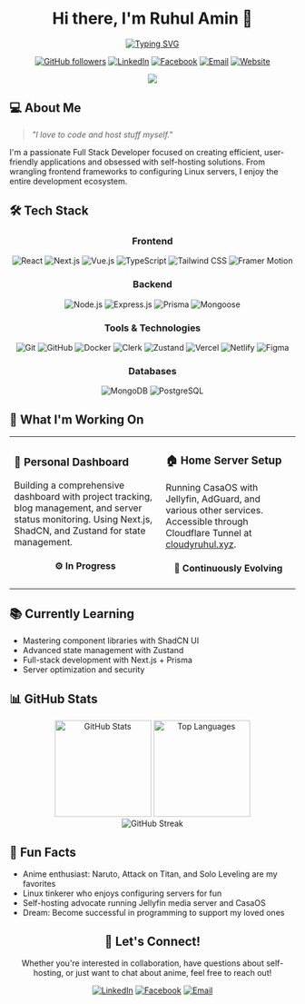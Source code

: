 <div align="center">
  
# Hi there, I'm Ruhul Amin 👋

<a href="https://git.io/typing-svg"><img src="https://readme-typing-svg.demolab.com?font=Fira+Code&weight=600&size=20&duration=3000&pause=1000&color=539BF5&center=true&vCenter=true&random=false&width=435&lines=Passionate+Full+Stack+Developer;Linux+Enthusiast;Self-Hosting+Advocate" alt="Typing SVG" /></a>

[![GitHub followers](https://img.shields.io/github/followers/CodeBuddy07?style=for-the-badge&logo=github&color=181717)](https://github.com/CodeBuddy07)
[![LinkedIn](https://img.shields.io/badge/LinkedIn-Connect-0A66C2?style=for-the-badge&logo=linkedin)](https://www.linkedin.com/in/codebuddy07/)
[![Facebook](https://img.shields.io/badge/Facebook-Follow-1877F2?style=for-the-badge&logo=facebook)](https://www.facebook.com/codebuddy07/)
[![Email](https://img.shields.io/badge/Email-Contact-EA4335?style=for-the-badge&logo=gmail)](mailto:ruhulamin.dev07@gmail.com)
[![Website](https://img.shields.io/badge/Website-Visit-4285F4?style=for-the-badge&logo=googlecloud)](https://www.ruhulcodes.com/)

<img src="https://komarev.com/ghpvc/?username=CodeBuddy07&style=for-the-badge&color=539BF5">

</div>

## 💻 About Me

> *"I love to code and host stuff myself."*

I'm a passionate Full Stack Developer focused on creating efficient, user-friendly applications and obsessed with self-hosting solutions. From wrangling frontend frameworks to configuring Linux servers, I enjoy the entire development ecosystem.

## 🛠️ Tech Stack

<div align="center">

### Frontend
![React](https://img.shields.io/badge/React-61DAFB?style=for-the-badge&logo=react&logoColor=black)
![Next.js](https://img.shields.io/badge/Next.js-000000?style=for-the-badge&logo=next.js&logoColor=white)
![Vue.js](https://img.shields.io/badge/Vue.js-4FC08D?style=for-the-badge&logo=vue.js&logoColor=white)
![TypeScript](https://img.shields.io/badge/TypeScript-3178C6?style=for-the-badge&logo=typescript&logoColor=white)
![Tailwind CSS](https://img.shields.io/badge/Tailwind_CSS-06B6D4?style=for-the-badge&logo=tailwind-css&logoColor=white)
![Framer Motion](https://img.shields.io/badge/Framer_Motion-0055FF?style=for-the-badge&logo=framer&logoColor=white)

### Backend
![Node.js](https://img.shields.io/badge/Node.js-339933?style=for-the-badge&logo=node.js&logoColor=white)
![Express.js](https://img.shields.io/badge/Express.js-000000?style=for-the-badge&logo=express&logoColor=white)
![Prisma](https://img.shields.io/badge/Prisma-2D3748?style=for-the-badge&logo=prisma&logoColor=white)
![Mongoose](https://img.shields.io/badge/Mongoose-880000?style=for-the-badge&logo=mongodb&logoColor=white)

### Tools & Technologies
![Git](https://img.shields.io/badge/Git-F05032?style=for-the-badge&logo=git&logoColor=white)
![GitHub](https://img.shields.io/badge/GitHub-181717?style=for-the-badge&logo=github&logoColor=white)
![Docker](https://img.shields.io/badge/Docker-2496ED?style=for-the-badge&logo=docker&logoColor=white)
![Clerk](https://img.shields.io/badge/Clerk-6C47FF?style=for-the-badge&logo=clerk&logoColor=white)
![Zustand](https://img.shields.io/badge/Zustand-000000?style=for-the-badge&logo=react&logoColor=white)
![Vercel](https://img.shields.io/badge/Vercel-000000?style=for-the-badge&logo=vercel&logoColor=white)
![Netlify](https://img.shields.io/badge/Netlify-00C7B7?style=for-the-badge&logo=netlify&logoColor=white)
![Figma](https://img.shields.io/badge/Figma-F24E1E?style=for-the-badge&logo=figma&logoColor=white)

### Databases
![MongoDB](https://img.shields.io/badge/MongoDB-47A248?style=for-the-badge&logo=mongodb&logoColor=white)
![PostgreSQL](https://img.shields.io/badge/PostgreSQL-4169E1?style=for-the-badge&logo=postgresql&logoColor=white)

</div>

## 🚀 What I'm Working On

<table>
  <tr>
    <td>
      <h3>🧠 Personal Dashboard</h3>
      <p>Building a comprehensive dashboard with project tracking, blog management, and server status monitoring. Using Next.js, ShadCN, and Zustand for state management.</p>
      <div align="center"><h4>⚙️ In Progress</h4></div>
    </td>
    <td>
      <h3>🏠 Home Server Setup</h3>
      <p>Running CasaOS with Jellyfin, AdGuard, and various other services. Accessible through Cloudflare Tunnel at <a href="https://cloudyruhul.xyz">cloudyruhul.xyz</a>.</p>
      <div align="center"><h4>🔄 Continuously Evolving</h4></div>
    </td>
  </tr>
</table>

## 📚 Currently Learning

- Mastering component libraries with ShadCN UI
- Advanced state management with Zustand
- Full-stack development with Next.js + Prisma
- Server optimization and security

## 📊 GitHub Stats

<div align="center">
  <img src="https://github-readme-stats.vercel.app/api?username=CodeBuddy07&show_icons=true&theme=tokyonight&hide_border=true" alt="GitHub Stats" height="170" />
  <img src="https://github-readme-stats.vercel.app/api/top-langs/?username=CodeBuddy07&layout=compact&theme=tokyonight&hide_border=true" alt="Top Languages" height="170" />
</div>

<div align="center">
 <img src="https://github-readme-streak-stats.herokuapp.com/?user=CodeBuddy07&theme=tokyonight&hide_border=true" alt="GitHub Streak" />
</div>

## 🌟 Fun Facts

- Anime enthusiast: Naruto, Attack on Titan, and Solo Leveling are my favorites
- Linux tinkerer who enjoys configuring servers for fun
- Self-hosting advocate running Jellyfin media server and CasaOS
- Dream: Become successful in programming to support my loved ones

<div align="center">

## 🤝 Let's Connect!

Whether you're interested in collaboration, have questions about self-hosting, or just want to chat about anime, feel free to reach out!

[![LinkedIn](https://img.shields.io/badge/LinkedIn-Connect-0A66C2?style=for-the-badge&logo=linkedin)](https://www.linkedin.com/in/codebuddy07/)
[![Facebook](https://img.shields.io/badge/Facebook-Follow-1877F2?style=for-the-badge&logo=facebook)](https://www.facebook.com/codebuddy07/)
[![Email](https://img.shields.io/badge/Email-Contact-EA4335?style=for-the-badge&logo=gmail)](mailto:ruhulamin.dev07@gmail.com)

</div>
